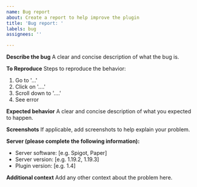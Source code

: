 ```yaml
---
name: Bug report
about: Create a report to help improve the plugin
title: 'Bug report: '
labels: bug
assignees: ''

---
```


**Describe the bug**
A clear and concise description of what the bug is.

**To Reproduce**
Steps to reproduce the behavior:
1. Go to '...'
2. Click on '....'
3. Scroll down to '....'
4. See error

**Expected behavior**
A clear and concise description of what you expected to happen.

**Screenshots**
If applicable, add screenshots to help explain your problem.

**Server (please complete the following information):**
 - Server software: [e.g. Spigot, Paper]
 - Server version: [e.g. 1.19.2, 1.19.3]
 - Plugin version: [e.g. 1.4]

**Additional context**
Add any other context about the problem here.
